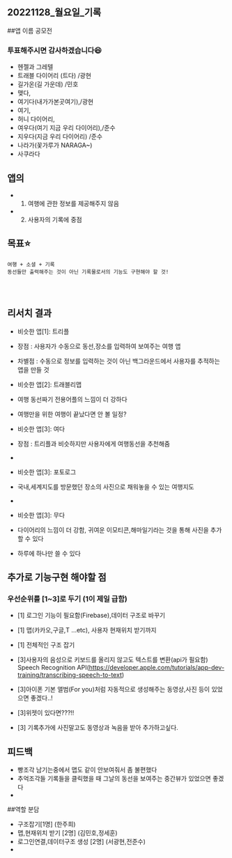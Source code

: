 ## 20221128_월요일_기록


##앱 이름 공모전
### 투표해주시면 감사하겠습니다😆

- 헨젤과 그레텔
- 트래블 다이어리 (트다) /광현
- 길가온(길 가운데) /민호
- 맺다,
- 여기다(내가가본곳여기),/광현
- 여기,
- 허니 다이어리,
- 여우다(여기 지금 우리 다이어리),/준수
- 지우다(지금 우리 다이어리) /준수
- 나라가(꽃가루가 NARAGA~)
- 사쿠라다

## 앱의 
- 1. 여행에 관한 정보를 제공해주지 않음
- 2. 사용자의 기록에 중점

## 목표⭐️
```
여행 + 소셜 + 기록 
동선들만 출력해주는 것이 아닌 기록물로서의 기능도 구현해야 할 것!


 
```

## 리서치 결과
- 비슷한 앱[1]: 트리플
- 장점 : 사용자가 수동으로 동선,장소를 입력하여 보여주는 여행 앱
- 차별점 : 수동으로 정보를 입력하는 것이 아닌 백그라운드에서 사용자를 추적하는 앱을 만들 것

- 비슷한 앱[2]: 트래블리맵
- 여행 동선짜기 전용어플의 느낌이 더 강하다
- 여행만을 위한 여행이 끝났다면 안 볼 일정?

- 비슷한 앱[3]: 여다
- 장점 : 트리플과 비슷하지만 사용자에게 여행동선을 추천해줌
- 

- 비슷한 앱[3]: 포토로그
- 국내,세계지도를 방문했던 장소의 사진으로 채워놓을 수 있는 여행지도
- 

- 비슷한 앱[3]: 무다
- 다이어리의 느낌이 더 강함, 귀여운 이모티콘,해마일기라는 것을 통해 사진을 추가할 수 있다
- 하루에 하나만 쓸 수 있다



## 추가로 기능구현 해야할 점
### 우선순위를 [1~3]로 두기 (1이 제일 급함) 
- [1] 로그인 기능이 필요함(Firebase),데이터 구조로 바꾸기 
- [1] 맵(카카오,구글,T ...etc), 사용자 현재위치 받기까지
- [1] 전체적인 구조 잡기
 
- [3]사용자의 음성으로 키보드를 올리지 않고도 텍스트를 변환(api가 필요함) Speech Recognition API(https://developer.apple.com/tutorials/app-dev-training/transcribing-speech-to-text)
- [3]아이폰 기본 앨범(For you)처럼 자동적으로 생성해주는 동영상,사진 등이 있었으면 좋겠다..!
- [3]위젯이 있다면???!!
- [3] 기록추가에 사진말고도 동영상과 녹음을 받아 추가하고싶다.

## 피드백
- 빵조각 남기는중에서 맵도 같이 안보여줘서 좀 불편했다
- 추억조각들 기록들을 클릭했을 때 그날의 동선을 보여주는 중간뷰가 있었으면 좋겠다
- 

##역할 분담
- 구조잡기[1명] (한주희)
- 맵,현재위치 받기 [2명] (김민호,정세훈)
- 로그인연결,데이터구조 생성 [2명] (서광현,전준수)
- 
